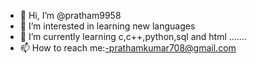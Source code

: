 - 👋 Hi, I’m @pratham9958
- 👀 I’m interested in learning new languages
- 🌱 I’m currently learning c,c++,python,sql and html .......
- 📫 How to reach me:-prathamkumar708@gmail.com  

<!---
pratham9958/pratham9958 is a ✨ special ✨ repository because its `README.md` (this file) appears on your GitHub profile.
You can click the Preview link to take a look at your changes.
--->
